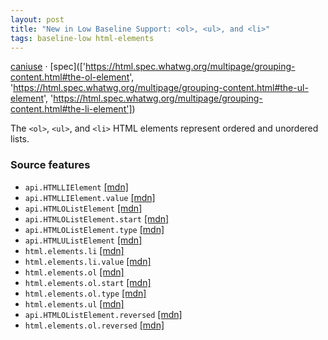 ```yaml
---
layout: post
title: "New in Low Baseline Support: <ol>, <ul>, and <li>"
tags: baseline-low html-elements
---
```


[caniuse](https://caniuse.com/?search=list-elements) · [spec](['https://html.spec.whatwg.org/multipage/grouping-content.html#the-ol-element', 'https://html.spec.whatwg.org/multipage/grouping-content.html#the-ul-element', 'https://html.spec.whatwg.org/multipage/grouping-content.html#the-li-element'])

The `<ol>`, `<ul>`, and `<li>` HTML elements represent ordered and unordered lists.

### Source features

- ``api.HTMLLIElement`` [[mdn]](https://https://developer.mozilla.org/en-US/search?q=api.HTMLLIElement)
- ``api.HTMLLIElement.value`` [[mdn]](https://https://developer.mozilla.org/en-US/search?q=api.HTMLLIElement.value)
- ``api.HTMLOListElement`` [[mdn]](https://https://developer.mozilla.org/en-US/search?q=api.HTMLOListElement)
- ``api.HTMLOListElement.start`` [[mdn]](https://https://developer.mozilla.org/en-US/search?q=api.HTMLOListElement.start)
- ``api.HTMLOListElement.type`` [[mdn]](https://https://developer.mozilla.org/en-US/search?q=api.HTMLOListElement.type)
- ``api.HTMLUListElement`` [[mdn]](https://https://developer.mozilla.org/en-US/search?q=api.HTMLUListElement)
- ``html.elements.li`` [[mdn]](https://https://developer.mozilla.org/en-US/search?q=html.elements.li)
- ``html.elements.li.value`` [[mdn]](https://https://developer.mozilla.org/en-US/search?q=html.elements.li.value)
- ``html.elements.ol`` [[mdn]](https://https://developer.mozilla.org/en-US/search?q=html.elements.ol)
- ``html.elements.ol.start`` [[mdn]](https://https://developer.mozilla.org/en-US/search?q=html.elements.ol.start)
- ``html.elements.ol.type`` [[mdn]](https://https://developer.mozilla.org/en-US/search?q=html.elements.ol.type)
- ``html.elements.ul`` [[mdn]](https://https://developer.mozilla.org/en-US/search?q=html.elements.ul)
- ``api.HTMLOListElement.reversed`` [[mdn]](https://https://developer.mozilla.org/en-US/search?q=api.HTMLOListElement.reversed)
- ``html.elements.ol.reversed`` [[mdn]](https://https://developer.mozilla.org/en-US/search?q=html.elements.ol.reversed)
